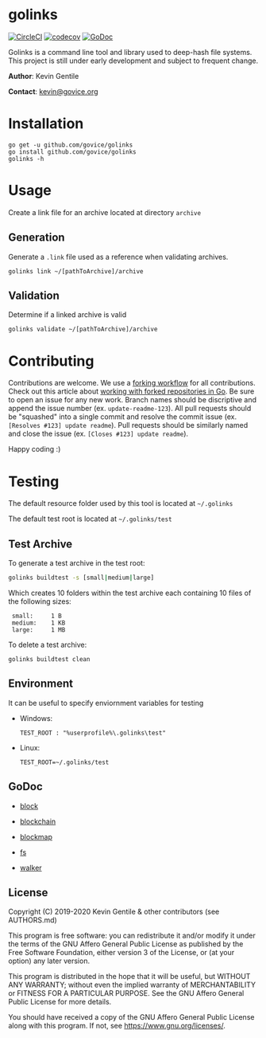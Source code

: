 # golinks
[![CircleCI](https://circleci.com/gh/govice/golinks/tree/master.svg?style=svg)](https://circleci.com/gh/govice/golinks/tree/master)
[![codecov](https://codecov.io/gh/govice/golinks/branch/master/graph/badge.svg)](https://codecov.io/gh/govice/golinks)
[![GoDoc](https://godoc.org/github.com/govice/golinks?status.svg)](https://godoc.org/github.com/govice/golinks)



Golinks is a command line tool and library used to deep-hash file systems. This project is still under early development and subject to frequent change.

**Author**:     Kevin Gentile

**Contact**:    kevin@govice.org


# Installation
```
go get -u github.com/govice/golinks
go install github.com/govice/golinks
golinks -h
```

# Usage

Create a link file for an archive located at directory `archive`

## Generation
Generate a `.link` file used as a reference when validating archives.
```
golinks link ~/[pathToArchive]/archive
```

## Validation
Determine if a linked archive is valid
```
golinks validate ~/[pathToArchive]/archive
```


# Contributing
Contributions are welcome. We use a [forking workflow](https://www.atlassian.com/git/tutorials/comparing-workflows/forking-workflow) for all contributions.
 Check out this article about [working with forked repositories in Go](https://blog.sgmansfield.com/2016/06/working-with-forks-in-go/).
Be sure to open an issue for any new work. 
Branch names should be discriptive and append the issue number (ex. `update-readme-123`).
All pull requests should be "squashed" into a single commit and resolve the commit issue (ex. `[Resolves #123] update readme`). 
Pull requests should be similarly named and close the issue (ex. `[Closes #123] update readme`).

Happy coding :)


# Testing

The default resource folder used by this tool is located at `~/.golinks`

The default test root is located at `~/.golinks/test`

## Test Archive

To generate a test archive in the test root:
```bash
golinks buildtest -s [small|medium|large]
```
Which creates 10 folders within the test archive each containing 10 files of the following sizes:
```
 small:     1 B
 medium:    1 KB
 large:     1 MB
```
To delete a test archive:
```
golinks buildtest clean
```

## Environment

It can be useful to specify enviornment variables for testing

* Windows:

    ```
    TEST_ROOT : "%userprofile%\.golinks\test"
    ```

* Linux:
    ```
    TEST_ROOT=~/.golinks/test
    ```


## GoDoc

* [block](https://godoc.org/github.com/govice/goLinks/block)

* [blockchain](https://godoc.org/github.com/govice/goLinks/blockchain)

* [blockmap](https://godoc.org/github.com/govice/goLinks/blockmap)

* [fs](https://godoc.org/github.com/govice/goLinks/fs)

* [walker](https://godoc.org/github.com/govice/goLinks/walker)


## License
Copyright (C) 2019-2020 Kevin Gentile & other contributors (see AUTHORS.md)

This program is free software: you can redistribute it and/or modify
it under the terms of the GNU Affero General Public License as published
by the Free Software Foundation, either version 3 of the License, or
(at your option) any later version.

This program is distributed in the hope that it will be useful,
but WITHOUT ANY WARRANTY; without even the implied warranty of
MERCHANTABILITY or FITNESS FOR A PARTICULAR PURPOSE.  See the
GNU Affero General Public License for more details.

You should have received a copy of the GNU Affero General Public License
along with this program.  If not, see <https://www.gnu.org/licenses/>.
